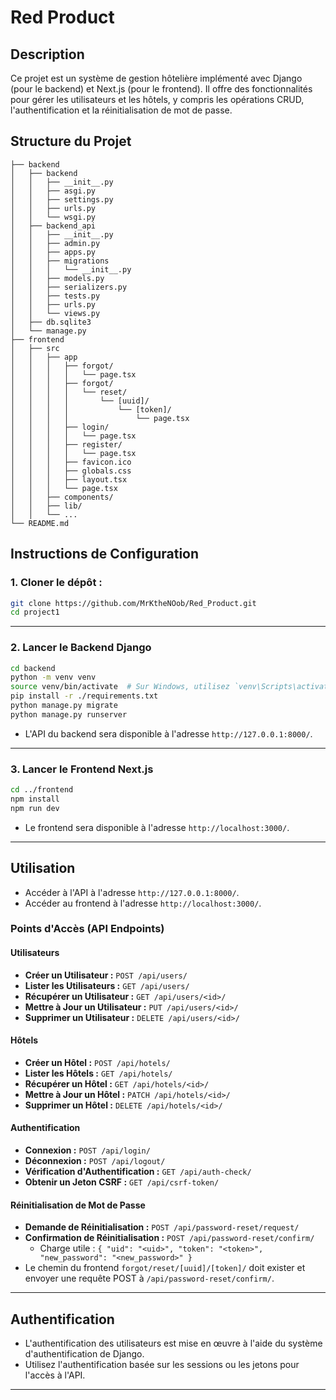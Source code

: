 # Red Product

## Description

Ce projet est un système de gestion hôtelière implémenté avec Django (pour le backend) et Next.js (pour le frontend). Il offre des fonctionnalités pour gérer les utilisateurs et les hôtels, y compris les opérations CRUD, l'authentification et la réinitialisation de mot de passe.

## Structure du Projet

```
├── backend
│   ├── backend
│   │   ├── __init__.py
│   │   ├── asgi.py
│   │   ├── settings.py
│   │   ├── urls.py
│   │   └── wsgi.py
│   ├── backend_api
│   │   ├── __init__.py
│   │   ├── admin.py
│   │   ├── apps.py
│   │   ├── migrations
│   │   │   └── __init__.py
│   │   ├── models.py
│   │   ├── serializers.py
│   │   ├── tests.py
│   │   ├── urls.py
│   │   └── views.py
│   ├── db.sqlite3
│   └── manage.py
├── frontend
│   ├── src
│   │   ├── app
│   │   │   ├── forgot/
│   │   │   │   └── page.tsx
│   │   │   ├── forgot/
│   │   │   │   └── reset/
│   │   │   │       └── [uuid]/
│   │   │   │           └── [token]/
│   │   │   │               └── page.tsx
│   │   │   ├── login/
│   │   │   │   └── page.tsx
│   │   │   ├── register/
│   │   │   │   └── page.tsx
│   │   │   ├── favicon.ico
│   │   │   ├── globals.css
│   │   │   ├── layout.tsx
│   │   │   └── page.tsx
│   │   ├── components/
│   │   ├── lib/
│   │   └── ...
└── README.md
```

## Instructions de Configuration

### 1\. Cloner le dépôt :

```bash
git clone https://github.com/MrKtheNOob/Red_Product.git
cd project1
```

-----

### 2\. Lancer le Backend Django

```bash
cd backend
python -m venv venv
source venv/bin/activate  # Sur Windows, utilisez `venv\Scripts\activate`
pip install -r ./requirements.txt
python manage.py migrate
python manage.py runserver
```

  - L'API du backend sera disponible à l'adresse `http://127.0.0.1:8000/`.

-----

### 3\. Lancer le Frontend Next.js

```bash
cd ../frontend
npm install
npm run dev
```

  - Le frontend sera disponible à l'adresse `http://localhost:3000/`.

-----

## Utilisation

  - Accéder à l'API à l'adresse `http://127.0.0.1:8000/`.
  - Accéder au frontend à l'adresse `http://localhost:3000/`.

### Points d'Accès (API Endpoints)

#### Utilisateurs

  - **Créer un Utilisateur :** `POST /api/users/`
  - **Lister les Utilisateurs :** `GET /api/users/`
  - **Récupérer un Utilisateur :** `GET /api/users/<id>/`
  - **Mettre à Jour un Utilisateur :** `PUT /api/users/<id>/`
  - **Supprimer un Utilisateur :** `DELETE /api/users/<id>/`

#### Hôtels

  - **Créer un Hôtel :** `POST /api/hotels/`
  - **Lister les Hôtels :** `GET /api/hotels/`
  - **Récupérer un Hôtel :** `GET /api/hotels/<id>/`
  - **Mettre à Jour un Hôtel :** `PATCH /api/hotels/<id>/`
  - **Supprimer un Hôtel :** `DELETE /api/hotels/<id>/`

#### Authentification

  - **Connexion :** `POST /api/login/`
  - **Déconnexion :** `POST /api/logout/`
  - **Vérification d'Authentification :** `GET /api/auth-check/`
  - **Obtenir un Jeton CSRF :** `GET /api/csrf-token/`

#### Réinitialisation de Mot de Passe

  - **Demande de Réinitialisation :** `POST /api/password-reset/request/`
  - **Confirmation de Réinitialisation :** `POST /api/password-reset/confirm/`
      - Charge utile : `{ "uid": "<uid>", "token": "<token>", "new_password": "<new_password>" }`
  - Le chemin du frontend `forgot/reset/[uuid]/[token]/` doit exister et envoyer une requête POST à `/api/password-reset/confirm/`.

-----

## Authentification

  - L'authentification des utilisateurs est mise en œuvre à l'aide du système d'authentification de Django.
  - Utilisez l'authentification basée sur les sessions ou les jetons pour l'accès à l'API.

-----
